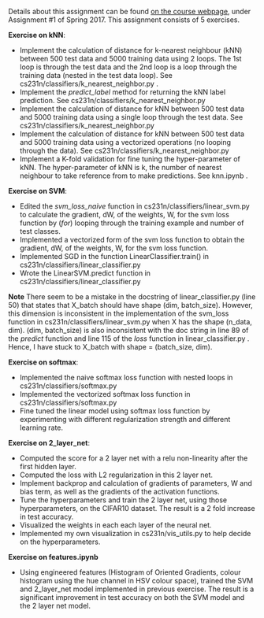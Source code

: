 Details about this assignment can be found [on the course webpage](http://cs231n.github.io/), under Assignment #1 of Spring 2017.
This assignment consists of 5 exercises.

**Exercise on kNN**:

* Implement the calculation of distance for k-nearest neighbour (kNN) between 500 test data and 5000 training data using 2 loops. The 1st loop is through the test data and the 2nd loop is a loop through the training data (nested in the test data loop). See cs231n/classifiers/k_nearest_neighbor.py .
* Implement the _predict\_label_ method for returning the kNN label prediction. See cs231n/classifiers/k_nearest_neighbor.py
* Implement the calculation of distance for kNN between 500 test data and 5000 training data using a single loop through the test data. See cs231n/classifiers/k_nearest_neighbor.py
* Implement the calculation of distance for kNN between 500 test data and 5000 training data using a vectorized operations (no looping through the data). See cs231n/classifiers/k_nearest_neighbor.py
* Implement a K-fold validation for fine tuning the hyper-parameter of kNN. The hyper-parameter of kNN is k, the number of nearest neighbour to take reference from to make predictions. See knn.ipynb .

**Exercise on SVM**:
* Edited the _svm\_loss\_naive_ function in cs231n/classifiers/linear\_svm.py to calculate the gradient, dW, of the weights, W, for the svm loss function by (_for_) looping through the training example and number of test classes.
* Implemented a vectorized form of the svm loss function to obtain the gradient, dW, of the weights, W, for the svm loss function.
* Implemented SGD in the function LinearClassifier.train() in cs231n/classifiers/linear\_classifier.py
* Wrote the LinearSVM.predict function in cs231n/classifiers/linear\_classifier.py

**Note** There seem to be a mistake in the docstring of linear_classifier.py (line 50) that states that X_batch should have shape (dim, batch_size). However, this dimension is inconsistent in the implementation of the svm_loss function in cs231n/classifiers/linear\_svm.py when X has the shape (n_data, dim). (dim, batch_size) is also inconsistent with the doc string in line 89 of the _predict_ function and line 115 of the _loss_ function in linear_classifier.py . Hence, I have stuck to X_batch with shape = (batch_size, dim).

**Exercise on softmax**:
* Implemented the naive softmax loss function with nested loops in cs231n/classifiers/softmax.py
* Implemented the vectorized softmax loss function in cs231n/classifiers/softmax.py
* Fine tuned the linear model using softmax loss function by experimenting with different regularization strength and different learning rate.

**Exercise on 2_layer_net**:
* Computed the score for a 2 layer net with a relu non-linearity after the first hidden layer.
* Computed the loss with L2 regularization in this 2 layer net.
* Implement backprop and calculation of gradients of parameters, W and bias term, as well as the gradients of the activation functions.
* Tune the hyperparameters and train the 2 layer net, using those hyperparameters, on the CIFAR10 dataset. The result is a 2 fold increase in test accuracy.
* Visualized the weights in each each layer of the neural net.
* Implemented my own visualization in cs231n/vis\_utils.py to help decide on the hyperparameters.

**Exercise on features.ipynb**
* Using engineered features (Histogram of Oriented Gradients, colour histogram using the hue channel in HSV colour space), trained the SVM and 2_layer_net model implemented in previous exercise. The result is a significant improvement in test accuracy on both the SVM model and the 2 layer net model.
